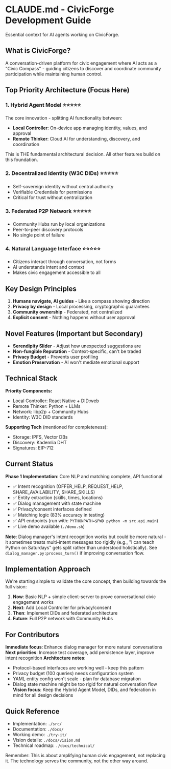 # CLAUDE.md - CivicForge Development Guide

Essential context for AI agents working on CivicForge.

## What is CivicForge?

A conversation-driven platform for civic engagement where AI acts as a "Civic Compass" - guiding citizens to discover and coordinate community participation while maintaining human control.

## Top Priority Architecture (Focus Here)

### 1. Hybrid Agent Model ⭐⭐⭐⭐⭐
The core innovation - splitting AI functionality between:
- **Local Controller**: On-device app managing identity, values, and approval
- **Remote Thinker**: Cloud AI for understanding, discovery, and coordination

This is THE fundamental architectural decision. All other features build on this foundation.

### 2. Decentralized Identity (W3C DIDs) ⭐⭐⭐⭐⭐
- Self-sovereign identity without central authority
- Verifiable Credentials for permissions
- Critical for trust without centralization

### 3. Federated P2P Network ⭐⭐⭐⭐⭐
- Community Hubs run by local organizations
- Peer-to-peer discovery protocols
- No single point of failure

### 4. Natural Language Interface ⭐⭐⭐⭐⭐
- Citizens interact through conversation, not forms
- AI understands intent and context
- Makes civic engagement accessible to all

## Key Design Principles

1. **Humans navigate, AI guides** - Like a compass showing direction
2. **Privacy by design** - Local processing, cryptographic guarantees
3. **Community ownership** - Federated, not centralized
4. **Explicit consent** - Nothing happens without user approval

## Novel Features (Important but Secondary)

- **Serendipity Slider** - Adjust how unexpected suggestions are
- **Non-fungible Reputation** - Context-specific, can't be traded
- **Privacy Budget** - Prevents user profiling
- **Emotion Preservation** - AI won't mediate emotional support

## Technical Stack

**Priority Components:**
- Local Controller: React Native + DID:web
- Remote Thinker: Python + LLMs
- Network: libp2p + Community Hubs
- Identity: W3C DID standards

**Supporting Tech** (mentioned for completeness):
- Storage: IPFS, Vector DBs
- Discovery: Kademlia DHT
- Signatures: EIP-712

## Current Status

**Phase 1 Implementation**: Core NLP and matching complete, API functional
- ✅ Intent recognition (OFFER_HELP, REQUEST_HELP, SHARE_AVAILABILITY, SHARE_SKILLS)
- ✅ Entity extraction (skills, times, locations) 
- ✅ Dialog management with state machine
- ✅ Privacy/consent interfaces defined
- ✅ Matching logic (83% accuracy in testing)
- ✅ API endpoints (run with: `PYTHONPATH=$PWD python -m src.api.main`)
- ✅ Live demo available (`./demo.sh`)

**Note**: Dialog manager's intent recognition works but could be more natural - it sometimes treats multi-intent messages too rigidly (e.g., "I can teach Python on Saturdays" gets split rather than understood holistically). See `dialog_manager.py:process_turn()` if improving conversation flow.

## Implementation Approach

We're starting simple to validate the core concept, then building towards the full vision:
1. **Now**: Basic NLP + simple client-server to prove conversational civic engagement works
2. **Next**: Add Local Controller for privacy/consent
3. **Then**: Implement DIDs and federated architecture
4. **Future**: Full P2P network with Community Hubs

## For Contributors

**Immediate focus**: Enhance dialog manager for more natural conversations
**Next priorities**: Increase test coverage, add persistence layer, improve intent recognition
**Architecture notes**: 
- Protocol-based interfaces are working well - keep this pattern
- Privacy budget (100 queries) needs configuration system
- YAML entity config won't scale - plan for database migration
- Dialog state machine might be too rigid for natural conversation flow
**Vision focus**: Keep the Hybrid Agent Model, DIDs, and federation in mind for all design decisions

## Quick Reference

- Implementation: `./src/`
- Documentation: `./docs/`
- Working demo: `./try-it/`
- Vision details: `./docs/vision.md`
- Technical roadmap: `./docs/technical/`

Remember: This is about amplifying human civic engagement, not replacing it. The technology serves the community, not the other way around.